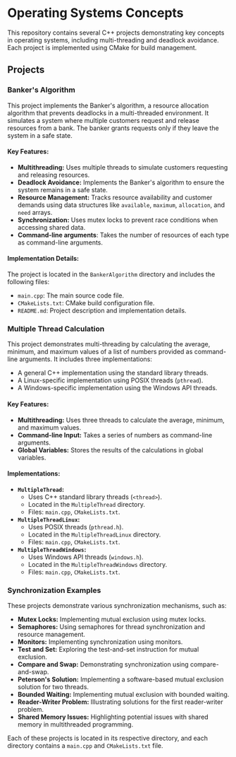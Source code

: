 # Operating Systems Concepts

This repository contains several C++ projects demonstrating key concepts in operating systems, including multi-threading and deadlock avoidance. Each project is implemented using CMake for build management.

## Projects

### Banker's Algorithm

This project implements the Banker's algorithm, a resource allocation algorithm that prevents deadlocks in a multi-threaded environment. It simulates a system where multiple customers request and release resources from a bank. The banker grants requests only if they leave the system in a safe state.

#### Key Features:

*   **Multithreading:** Uses multiple threads to simulate customers requesting and releasing resources.
*   **Deadlock Avoidance:** Implements the Banker's algorithm to ensure the system remains in a safe state.
*   **Resource Management:** Tracks resource availability and customer demands using data structures like `available`, `maximum`, `allocation`, and `need` arrays.
*   **Synchronization:** Uses mutex locks to prevent race conditions when accessing shared data.
*   **Command-line arguments**: Takes the number of resources of each type as command-line arguments.

#### Implementation Details:

The project is located in the `BankerAlgorithm` directory and includes the following files:

*   `main.cpp`: The main source code file.
*   `CMakeLists.txt`: CMake build configuration file.
*   `README.md`: Project description and implementation details.

### Multiple Thread Calculation

This project demonstrates multi-threading by calculating the average, minimum, and maximum values of a list of numbers provided as command-line arguments. It includes three implementations:

*   A general C++ implementation using the standard library threads.
*   A Linux-specific implementation using POSIX threads (`pthread`).
*   A Windows-specific implementation using the Windows API threads.

#### Key Features:

*   **Multithreading:** Uses three threads to calculate the average, minimum, and maximum values.
*   **Command-line Input:** Takes a series of numbers as command-line arguments.
*   **Global Variables:** Stores the results of the calculations in global variables.

#### Implementations:

*   **`MultipleThread`:**  
    *   Uses C++ standard library threads (`<thread>`).
    *   Located in the `MultipleThread` directory.
    *   Files: `main.cpp`, `CMakeLists.txt`.
*   **`MultipleThreadLinux`:**
    *   Uses POSIX threads (`pthread.h`).
    *   Located in the `MultipleThreadLinux` directory.
    *    Files: `main.cpp`, `CMakeLists.txt`.
*   **`MultipleThreadWindows`:**
    *   Uses Windows API threads (`windows.h`).
    *   Located in the `MultipleThreadWindows` directory.
    *   Files: `main.cpp`, `CMakeLists.txt`.

### Synchronization Examples

These projects demonstrate various synchronization mechanisms, such as:

*   **Mutex Locks:** Implementing mutual exclusion using mutex locks.
*   **Semaphores:** Using semaphores for thread synchronization and resource management.
*   **Monitors:** Implementing synchronization using monitors.
*   **Test and Set:** Exploring the test-and-set instruction for mutual exclusion.
*   **Compare and Swap:** Demonstrating synchronization using compare-and-swap.
*   **Peterson's Solution:** Implementing a software-based mutual exclusion solution for two threads.
*   **Bounded Waiting:** Implementing mutual exclusion with bounded waiting.
*   **Reader-Writer Problem:** Illustrating solutions for the first reader-writer problem.
*   **Shared Memory Issues:** Highlighting potential issues with shared memory in multithreaded programming.

Each of these projects is located in its respective directory, and each directory contains a `main.cpp` and `CMakeLists.txt` file.
